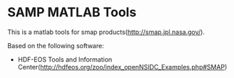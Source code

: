 # SAMP MATLAB Tools
This is a matlab tools for smap products(http://smap.jpl.nasa.gov/).

Based on the following software:
* HDF-EOS Tools and Information Center(http://hdfeos.org/zoo/index_openNSIDC_Examples.php#SMAP)
